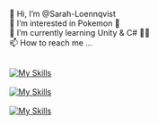 👋 Hi, I’m @Sarah-Loennqvist<br>
👀 I’m interested in Pokemon 👾<br>
🌱 I’m currently learning Unity & C# 👩‍💻<br>
📫 How to reach me ...<br><br>

[![My Skills](https://skillicons.dev/icons?i=js,html,css,php,mysql)](https://skillicons.dev)<br><br>
[![My Skills](https://skillicons.dev/icons?i=bootstrap,jquery)](https://skillicons.dev)<br><br>
[![My Skills](https://skillicons.dev/icons?i=unity,cs,vscode)](https://skillicons.dev)


<!---
Sarah-Loennqvist/Sarah-Loennqvist is a ✨ special ✨ repository because its `README.md` (this file) appears on your GitHub profile.
You can click the Preview link to take a look at your changes.
--->
